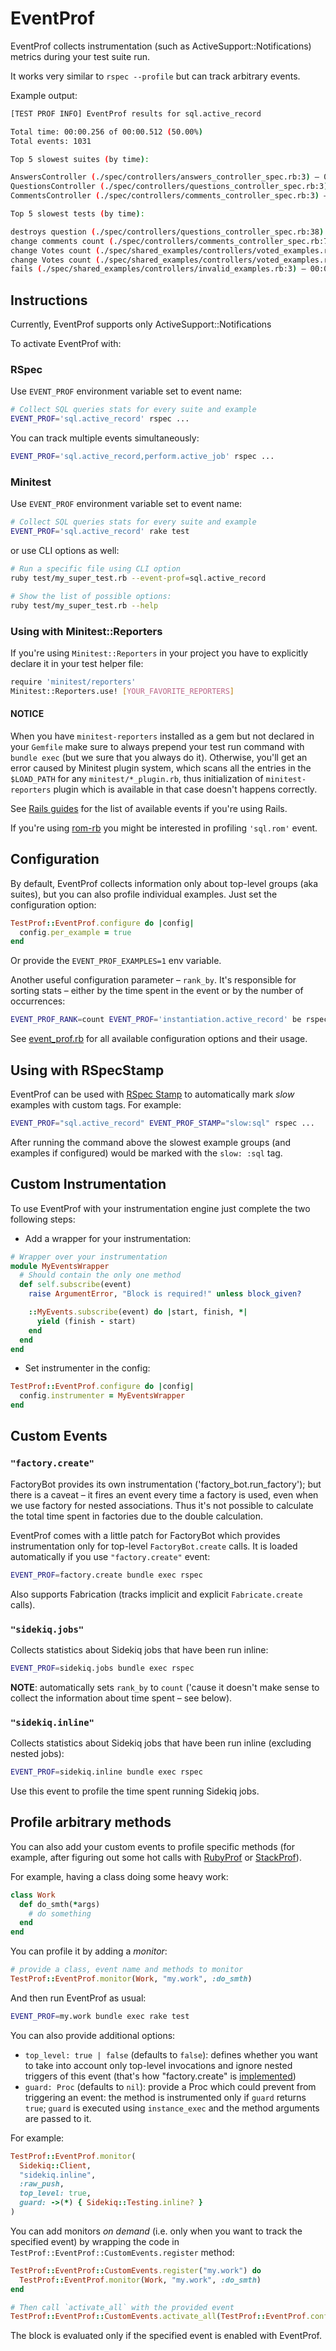 # EventProf

EventProf collects instrumentation (such as ActiveSupport::Notifications) metrics during your test suite run.

It works very similar to `rspec --profile` but can track arbitrary events.

Example output:

```sh
[TEST PROF INFO] EventProf results for sql.active_record

Total time: 00:00.256 of 00:00.512 (50.00%)
Total events: 1031

Top 5 slowest suites (by time):

AnswersController (./spec/controllers/answers_controller_spec.rb:3) – 00:00.119 (549 / 20) of 00:00.200 (59.50%)
QuestionsController (./spec/controllers/questions_controller_spec.rb:3) – 00:00.105 (360 / 18) of 00:00.125 (84.00%)
CommentsController (./spec/controllers/comments_controller_spec.rb:3) – 00:00.032 (122 / 4) of 00:00.064 (50.00%)

Top 5 slowest tests (by time):

destroys question (./spec/controllers/questions_controller_spec.rb:38) – 00:00.022 (29) of 00:00.064 (34.38%)
change comments count (./spec/controllers/comments_controller_spec.rb:7) – 00:00.011 (34) of 00:00.022 (50.00%)
change Votes count (./spec/shared_examples/controllers/voted_examples.rb:23) – 00:00.008 (25) of 00:00.022 (36.36%)
change Votes count (./spec/shared_examples/controllers/voted_examples.rb:23) – 00:00.008 (32) of 00:00.035 (22.86%)
fails (./spec/shared_examples/controllers/invalid_examples.rb:3) – 00:00.007 (34) of 00:00.014 (50.00%)

```

## Instructions

Currently, EventProf supports only ActiveSupport::Notifications

To activate EventProf with:

### RSpec

Use `EVENT_PROF` environment variable set to event name:

```sh
# Collect SQL queries stats for every suite and example
EVENT_PROF='sql.active_record' rspec ...
```

You can track multiple events simultaneously:

```sh
EVENT_PROF='sql.active_record,perform.active_job' rspec ...
```

### Minitest

Use `EVENT_PROF` environment variable set to event name:

```sh
# Collect SQL queries stats for every suite and example
EVENT_PROF='sql.active_record' rake test
```

or use CLI options as well:

```sh
# Run a specific file using CLI option
ruby test/my_super_test.rb --event-prof=sql.active_record

# Show the list of possible options:
ruby test/my_super_test.rb --help
```

### Using with Minitest::Reporters

If you're using `Minitest::Reporters` in your project you have to explicitly declare it
in your test helper file:

```sh
require 'minitest/reporters'
Minitest::Reporters.use! [YOUR_FAVORITE_REPORTERS]
```

#### NOTICE

When you have `minitest-reporters` installed as a gem but not declared in your `Gemfile`
make sure to always prepend your test run command with `bundle exec` (but we sure that you always do it).
Otherwise, you'll get an error caused by Minitest plugin system, which scans all the entries in the
`$LOAD_PATH` for any `minitest/*_plugin.rb`, thus initialization of `minitest-reporters` plugin which is
available in that case doesn't happens correctly.

See [Rails guides](http://guides.rubyonrails.org/active_support_instrumentation.html)
for the list of available events if you're using Rails.

If you're using [rom-rb](http://rom-rb.org) you might be interested in profiling `'sql.rom'` event.

## Configuration

By default, EventProf collects information only about top-level groups (aka suites),
but you can also profile individual examples. Just set the configuration option:

```ruby
TestProf::EventProf.configure do |config|
  config.per_example = true
end
```

Or provide the `EVENT_PROF_EXAMPLES=1` env variable.

Another useful configuration parameter – `rank_by`. It's responsible for sorting stats –
either by the time spent in the event or by the number of occurrences:

```sh
EVENT_PROF_RANK=count EVENT_PROF='instantiation.active_record' be rspec
```

See [event_prof.rb](https://github.com/test-prof/test-prof/tree/master/lib/test_prof/event_prof.rb) for all available configuration options and their usage.

## Using with RSpecStamp

EventProf can be used with [RSpec Stamp](../recipes/rspec_stamp.md) to automatically mark _slow_ examples with custom tags. For example:

```sh
EVENT_PROF="sql.active_record" EVENT_PROF_STAMP="slow:sql" rspec ...
```

After running the command above the slowest example groups (and examples if configured) would be marked with the `slow: :sql` tag.

## Custom Instrumentation

To use EventProf with your instrumentation engine just complete the two following steps:

- Add a wrapper for your instrumentation:

```ruby
# Wrapper over your instrumentation
module MyEventsWrapper
  # Should contain the only one method
  def self.subscribe(event)
    raise ArgumentError, "Block is required!" unless block_given?

    ::MyEvents.subscribe(event) do |start, finish, *|
      yield (finish - start)
    end
  end
end
```

- Set instrumenter in the config:

```ruby
TestProf::EventProf.configure do |config|
  config.instrumenter = MyEventsWrapper
end
```

## Custom Events

### `"factory.create"`

FactoryBot provides its own instrumentation ('factory_bot.run_factory'); but there is a caveat – it fires an event every time a factory is used, even when we use factory for nested associations. Thus it's not possible to calculate the total time spent in factories due to the double calculation.

EventProf comes with a little patch for FactoryBot which provides instrumentation only for top-level `FactoryBot.create` calls. It is loaded automatically if you use `"factory.create"` event:

```sh
EVENT_PROF=factory.create bundle exec rspec
```

Also supports Fabrication (tracks implicit and explicit `Fabricate.create` calls).

### `"sidekiq.jobs"`

Collects statistics about Sidekiq jobs that have been run inline:

```sh
EVENT_PROF=sidekiq.jobs bundle exec rspec
```

**NOTE**: automatically sets `rank_by` to `count` ('cause it doesn't make sense to collect the information about time spent – see below).

### `"sidekiq.inline"`

Collects statistics about Sidekiq jobs that have been run inline (excluding nested jobs):

```sh
EVENT_PROF=sidekiq.inline bundle exec rspec
```

Use this event to profile the time spent running Sidekiq jobs.

## Profile arbitrary methods

You can also add your custom events to profile specific methods (for example, after figuring out some hot calls with [RubyProf](./ruby_prof.md) or [StackProf](./stack_prof.md)).

For example, having a class doing some heavy work:

```ruby
class Work
  def do_smth(*args)
    # do something
  end
end
```

You can profile it by adding a _monitor_:

```ruby
# provide a class, event name and methods to monitor
TestProf::EventProf.monitor(Work, "my.work", :do_smth)
```

And then run EventProf as usual:

```sh
EVENT_PROF=my.work bundle exec rake test
```

You can also provide additional options:

- `top_level: true | false` (defaults to `false`): defines whether you want to take into account only top-level invocations and ignore nested triggers of this event (that's how "factory.create" is [implemented](https://github.com/test-prof/test-prof/blob/master/lib/test_prof/event_prof/custom_events/factory_create.rb))
- `guard: Proc` (defaults to `nil`): provide a Proc which could prevent from triggering an event: the method is instrumented only if `guard` returns `true`; `guard` is executed using `instance_exec` and the method arguments are passed to it.

For example:

```ruby
TestProf::EventProf.monitor(
  Sidekiq::Client,
  "sidekiq.inline",
  :raw_push,
  top_level: true,
  guard: ->(*) { Sidekiq::Testing.inline? }
)
```

You can add monitors _on demand_ (i.e. only when you want to track the specified event) by wrapping
the code in `TestProf::EventProf::CustomEvents.register` method:

```ruby
TestProf::EventProf::CustomEvents.register("my.work") do
  TestProf::EventProf.monitor(Work, "my.work", :do_smth)
end

# Then call `activate_all` with the provided event
TestProf::EventProf::CustomEvents.activate_all(TestProf::EventProf.config.event)
```

The block is evaluated only if the specified event is enabled with EventProf.
